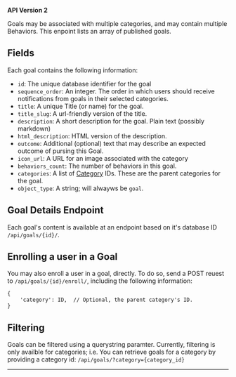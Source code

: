 
**API Version 2**

Goals may be associated with multiple categories, and may contain multiple
Behaviors. This enpoint lists an array of published goals.


## Fields

Each goal contains the following information:

* `id`: The unique database identifier for the goal
* `sequence_order`: An integer. The order in which users should receive
  notifications from goals in their selected categories.
* `title`: A unique Title (or name) for the goal.
* `title_slug`: A url-friendly version of the title.
* `description`: A short description for the goal. Plain text (possibly markdown)
* `html_description`: HTML version of the description.
* `outcome`: Additional (optional) text that may describe an expected outcome
  of pursing this Goal.
* `icon_url`: A URL for an image associated with the category
* `behaviors_count`: The number of behaviors in this goal.
* `categories`: A list of [Category](/api/categories/) IDs. These are the
  parent categories for the goal.
* `object_type`: A string; will alwayws be `goal`.

## Goal Details Endpoint

Each goal's content is available at an endpoint based on it's
database ID `/api/goals/{id}/`.

## Enrolling a user in a Goal

You may also enroll a user in a goal, directly. To do so, send a POST reuest
to `/api/goals/{id}/enroll/`, including the following information:

    {
        'category': ID,  // Optional, the parent category's ID.
    }


## Filtering

Goals can be filtered using a querystring paramter. Currently, filtering is
only availble for categories; i.e. You can retrieve goals for a category
by providing a category id: `/api/goals/?category={category_id}`

----
